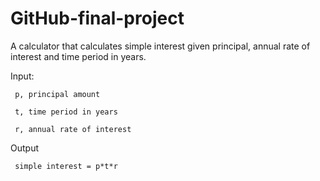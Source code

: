 # GitHub-final-project
A calculator that calculates simple interest given principal, annual rate of interest and time period in years.

Input:

     p, principal amount
   
     t, time period in years
   
     r, annual rate of interest
   
Output

     simple interest = p*t*r
